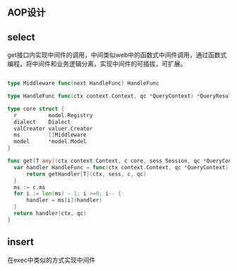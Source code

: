 AOP设计
---


## select


  get接口内实现中间件的调用，中间类似web中的函数式中间件调用，通过函数式编程，将中间件和业务逻辑分离，实现中间件的可插拔，可扩展。

  ```go

type Middleware func(next HandleFunc) HandleFunc

type HandleFunc func(ctx context.Context, qc *QueryContext) *QueryResult

type core struct {
	r          model.Registry
	dialect    Dialect
	valCreator valuer.Creator
	ms         []Middleware
	model      *model.Model
}

func get[T any](ctx context.Context, c core, sess Session, qc *QueryContext) *QueryResult {
	var handler HandleFunc = func(ctx context.Context, qc *QueryContext) *QueryResult {
		return getHandler[T](ctx, sess, c, qc)
	}
	ms := c.ms
	for i := len(ms) - 1; i >=0; i-- {
		handler = ms[i](handler)
	}
	return handler(ctx, qc)
}
  ```

## insert

  在exec中类似的方式实现中间件